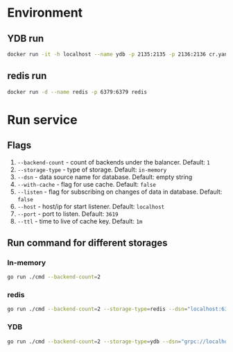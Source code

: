 # Environment

## YDB run

```bash
docker run -it -h localhost --name ydb -p 2135:2135 -p 2136:2136 cr.yandex/yc/yandex-docker-local-ydb:latest
```

## redis run

```bash
docker run -d --name redis -p 6379:6379 redis
```

# Run service

## Flags

1. `--backend-count` - count of backends under the balancer. Default: `1`
2. `--storage-type` - type of storage. Default: `in-memory`
3. `--dsn` - data source name for database. Default: empty string
4. `--with-cache` - flag for use cache. Default: `false`
5. `--listen` - flag for subscribing on changes of data in database. Default: `false`
6. `--host` - host/ip for start listener. Default: `localhost`
7. `--port` - port to listen. Default: `3619`
8. `--ttl` - time to live of cache key. Default: `1m`

## Run command for different storages

### In-memory

```bash
go run ./cmd --backend-count=2
```

### redis

```bash
go run ./cmd --backend-count=2 --storage-type=redis --dsn="localhost:6379" --with-cache=true --listen=true
```

### YDB

```bash
go run ./cmd --backend-count=2 --storage-type=ydb --dsn="grpc://localhost:2136/local" --with-cache=true --listen=true
```